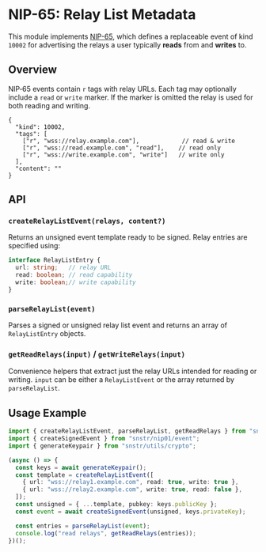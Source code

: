 # NIP-65: Relay List Metadata

This module implements [NIP-65](https://github.com/nostr-protocol/nips/blob/master/65.md), which defines a replaceable event of kind `10002` for advertising the relays a user typically **reads** from and **writes** to.

## Overview

NIP‑65 events contain `r` tags with relay URLs.  Each tag may optionally include a `read` or `write` marker.  If the marker is omitted the relay is used for both reading and writing.

```jsonc
{
  "kind": 10002,
  "tags": [
    ["r", "wss://relay.example.com"],            // read & write
    ["r", "wss://read.example.com", "read"],    // read only
    ["r", "wss://write.example.com", "write"]   // write only
  ],
  "content": ""
}
```

## API

### `createRelayListEvent(relays, content?)`
Returns an unsigned event template ready to be signed.  Relay entries are specified using:

```ts
interface RelayListEntry {
  url: string;   // relay URL
  read: boolean; // read capability
  write: boolean;// write capability
}
```

### `parseRelayList(event)`
Parses a signed or unsigned relay list event and returns an array of `RelayListEntry` objects.

### `getReadRelays(input)` / `getWriteRelays(input)`
Convenience helpers that extract just the relay URLs intended for reading or writing.  `input` can be either a `RelayListEvent` or the array returned by `parseRelayList`.

## Usage Example

```ts
import { createRelayListEvent, parseRelayList, getReadRelays } from "snstr/nip65";
import { createSignedEvent } from "snstr/nip01/event";
import { generateKeypair } from "snstr/utils/crypto";

(async () => {
  const keys = await generateKeypair();
  const template = createRelayListEvent([
    { url: "wss://relay1.example.com", read: true, write: true },
    { url: "wss://relay2.example.com", write: true, read: false },
  ]);
  const unsigned = { ...template, pubkey: keys.publicKey };
  const event = await createSignedEvent(unsigned, keys.privateKey);

  const entries = parseRelayList(event);
  console.log("read relays", getReadRelays(entries));
})();
```
